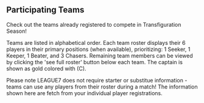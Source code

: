  
## Participating Teams
Check out the teams already registered to compete in Transfiguration Season! 

Teams are listed in alphabetical order. Each team roster displays their 6 players in their primary positions (when available), prioritizing: 1 Seeker, 1 Keeper, 1 Beater, and 3 Chasers. Remaining team members can be viewed by clicking the 'see full roster' button below each team. The captain is shown as gold colored with (C).

Please note LEAGUE7 does not require starter or substitue information - teams can use any players from their roster during a match! The information shown here are fetch from your individual player registrations.

<div id="s02-team-rosters"> </div>
